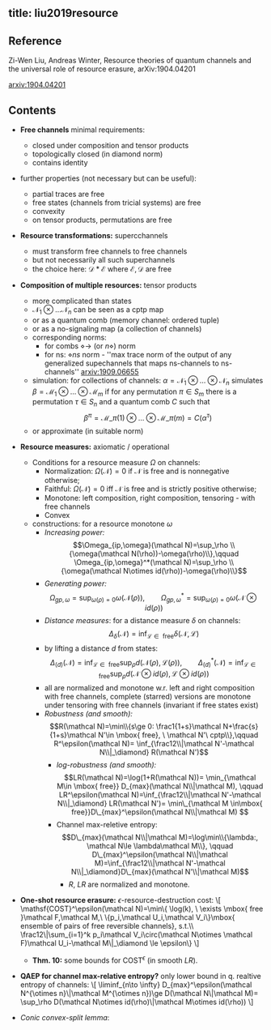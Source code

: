 title: liu2019resource
---

## Reference

Zi-Wen Liu, Andreas Winter, Resource theories of quantum channels and the universal role of resource erasure, arXiv:1904.04201


[arxiv:1904.04201](https://arxiv.org/abs/1904.04201)



## Contents

* **Free channels** minimal requirements:
    * closed under composition and tensor products
    * topologically closed (in diamond norm)
    * contains identity

* further properties (not necessary but can be useful):
    * partial traces are free
    * free states (channels from tricial systems) are free
    * convexity
    * on tensor products, permutations are free

* **Resource transformations:** supercchannels
    * must transform free channels to free channels
    * but not necessarily all such superchannels
    * the choice here: $\mathcal D * \mathcal E$ where $\mathcal E,\mathcal D$ are free 

* **Composition of multiple resources:** tensor products
    * more complicated than states
    * $\mathcal N_1\otimes\dots \mathcal N_n$ can be seen as a cptp map
    * or as a quantum comb (memory channel: ordered tuple)
    * or as a no-signaling map (a collection of channels)
    * corresponding norms: 
        * for combs $\diamond\to$ (or $n\diamond$) norm
        * for ns: $\diamond ns$ norm - ''max trace norm of the output of any generalized supechannels that maps
	  ns-channels to ns-channels'' [arxiv:1909.06655](https://arxiv.org/abs/1809.06655)
    * simulation: for collections of channels: $\alpha=\mathcal N_1\otimes\dots\otimes \mathcal N_n$ simulates 
    $\beta=\mathcal M_1\otimes\dots\otimes \mathcal M_m$ if for any permutation $\pi\in S_m$ there is a permutation
    $\tau\in S_n$ and a quantum comb $C$ such that 
    $$
   \beta^\pi=\mathcal M\_{\pi(1)}\otimes\dots\otimes \mathcal M\_{\pi(m)}=C(\alpha^\tau)
    $$
    * or approximate (in suitable norm)

* **Resource measures:** axiomatic / operational 
    * Conditions for a resource measure $\Omega$ on channels:
        * Normalization: $\Omega(\mathcal N)=0$ if $\mathcal N$ is free and is nonnegative otherwise;
        * Faithful: $\Omega(\mathcal N)=0$ iff $\mathcal N$ is free and is strictly positive otherwise;
        * Monotone: left composition, right composition, tensoring -  with free channels
        * Convex
    * constructions:  for a resource monotone 	$\omega$
        * *Increasing power:* $$\Omega_{ip,\omega}(\mathcal N)=\sup_\rho \\{\omega(\mathcal
	  N(\rho))-\omega(\rho)\\},\qquad 
	\Omega_{ip,\omega}^*(\mathcal N)=\sup_\rho \\{\omega(\mathcal N\otimes id(\rho))-\omega(\rho)\\}$$
	    * *Generating power:* $$\Omega_{gp,\omega}=\sup_{\omega(\rho)=0}\omega(\mathcal N(\rho)), \qquad \Omega_{gp,\omega}^*=\sup_{\omega(\rho)=0}\omega(\mathcal N\otimes id(\rho))$$
	    * *Distance measures*: for a distance measure $\delta$ on channels: $$\Delta_\delta(\mathcal N)=\inf_{\mathcal
	  L\in \mbox{ free}} \delta(\mathcal N,\mathcal L)$$
	    * by lifting a distance $d$ from states: 
	$$\Delta_{(d)}(\mathcal N)=\inf_{\mathcal L\in \mbox{ free}}\sup_\rho d(\mathcal N(\rho),\mathcal L(\rho)),\qquad
	\Delta_{(d)}^*(\mathcal N)=\inf_{\mathcal L\in \mbox{ free}}\sup_\rho d(\mathcal N\otimes id(\rho),\mathcal L\otimes id(\rho))
$$
        * all are normalized and monotone w.r. left and right composition with free channels, complete (starred) versions  are monotone under tensoring with free channels (invariant if free states exist)
	    * *Robustness (and smooth):* 
	    $$R(\mathcal N)=\min\\{s\ge 0: \frac1{1+s}\mathcal N+\frac{s}{1+s}\mathcal N'\in \mbox{ free}, \
	  \mathcal N'\ cptp\\},\qquad R^\epsilon(\mathcal N)= \inf_{\frac12\\|\mathcal N'-\mathcal N\\|_\diamond} R(\mathcal N')$$
	       * *log-robustness (and smooth):* 
	   $$LR(\mathcal N)=\log(1+R(\mathcal N))= \min_{\mathcal M\in \mbox{ free}} D_{max}(\mathcal N\\|\mathcal M),
	   \qquad
LR^\epsilon(\mathcal N)=\inf_{\frac12\\|\mathcal N'-\mathcal N\\|_\diamond} LR(\mathcal N')=
	   \min\_{\mathcal M \in\mbox{ free}}D\_{max}^\epsilon(\mathcal N\\|\mathcal M)
	   $$
	       * Channel max-reletive entropy:	  
	       $$D\_{max}(\mathcal N\\|\mathcal M)=\log\min\\{\lambda:, \mathcal N\le \lambda\mathcal M\\}, \qquad 
	   D\_{max}^\epsilon(\mathcal N\\|\mathcal M)=\inf_{\frac12\\|\mathcal N'-\mathcal N\\|_\diamond}D\_{max}(\mathcal N'\\|\mathcal M)$$
               * $R$, $LR$ are normalized and monotone.

* **One-shot resource erasure:** $\epsilon$-resource-destruction cost:
\\[
\mathsf{COST}^\epsilon(\mathcal N)=\min\\{ \log(k), \ \exists \mbox{ free }\mathcal F,\mathcal M,\  \\{p_i,\mathcal U_i,\mathcal
V_i\\}\mbox{ ensemble of pairs of free reversible channels}, s.t.\\\ \frac12\\|\sum_{i=1}^k p_i\mathcal V_i\circ(\mathcal N\otimes
\mathcal F)\mathcal U_i-\mathcal M\\|_\diamond \le \epsilon\\}
\\]
    * **Thm. 10:** some bounds for $\mathsf{COST}^\epsilon$ (in smooth $LR$).

* **QAEP for channel max-relative entropy?** only lower bound in q. realtive entropy of channels:
\\[
\liminf_{n\to \infty} D\_{max}^\epsilon(\mathcal N^{\otimes n}\\|\mathcal M^{\otimes n})\ge D(\mathcal N\\|\mathcal M)=
\sup_\rho D(\mathcal N\otimes id(\rho)\\|\mathcal M\otimes id(\rho))
\\]

* *Conic convex-split lemma*:

